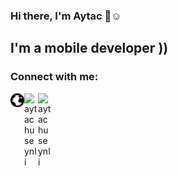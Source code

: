 ### Hi there, I'm Aytac 👋☺

## I'm a mobile developer ))

### Connect with me:

[<img align="left" alt="aytachuseynli" width="22px" src="https://raw.githubusercontent.com/iconic/open-iconic/master/svg/globe.svg" />][website]
[<img align="left" alt="aytachuseynli"  width="22px" src="https://cdn.jsdelivr.net/npm/simple-icons@3.4.0/icons/facebook.svg" />][facebook]
[<img align="left" alt="aytachuseynli"  width="22px" src="https://cdn.jsdelivr.net/npm/simple-icons@v3/icons/linkedin.svg" />][linkedin]

<br />


[website]: https://github.com/aytachuseynli
[facebook]: https://www.facebook.com/aytachuseynl1/
[linkedin]: https://www.linkedin.com/in/aytac1998/
